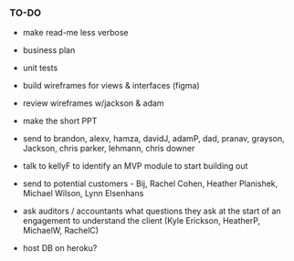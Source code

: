 ### TO-DO

* make read-me less verbose
* business plan 
* unit tests
* build wireframes for views & interfaces (figma)
* review wireframes w/jackson & adam
* make the short PPT
* send to brandon, alexv, hamza, davidJ, adamP, dad, pranav, grayson, Jackson, chris parker, lehmann, chris downer
* talk to kellyF to identify an MVP module to start building out
* send to potential customers - Bij, Rachel Cohen, Heather Planishek, Michael Wilson, Lynn Elsenhans
* ask auditors / accountants what questions they ask at the start of an engagement to understand the client (Kyle Erickson, HeatherP, MichaelW, RachelC)

* host DB on heroku?
